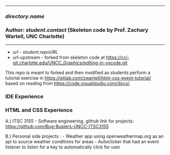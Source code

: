 *******************************************************************************
### $directory.name$

### Author:  $student.contact$ (Skeleton code by Prof. Zachary Wartell, UNC Charlotte)
*******************************************************************************

- url - $student.repoURL$
- url-upstream - forked from skeleton code at https://cci-git.charlotte.edu/UNCC_Graphics/editing-in-vscode.git 

This repo is meant to forked and then modified as students perform a tutorial exercise in https://gitlab.com/zwartell/html-css-event-tutorial/ based on reading from https://code.visualstudio.com/docs/.

### IDE Experience

### HTML and CSS Experience

A.) ITSC 3155 - Software engineering, github link for projects: https://github.com/Bug-Busters-UNCC-ITSC3155

B.) Personal side projects :
    - Weather app using openweathermap.org as an api to source weather conditions for areas
    - Autoclicker that had an event listener to listen for a key to automatically click for user